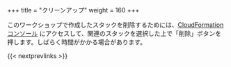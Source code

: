 +++
title = "クリーンアップ"
weight = 160
+++

このワークショップで作成したスタックを削除するためには、[CloudFormation コンソール](https://console.aws.amazon.com/cloudformation) にアクセスして、関連のスタックを選択した上で「削除」ボタンを押します。しばらく時間がかかる場合があります。

{{< nextprevlinks >}}